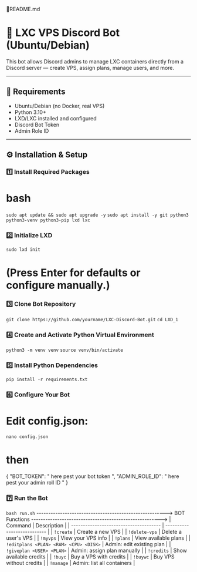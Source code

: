 🧠README.md
# 🧰 LXC VPS Discord Bot (Ubuntu/Debian)

This bot allows Discord admins to manage LXC containers directly from a Discord server — create VPS, assign plans, manage users, and more.

---

## 🧩 Requirements
- Ubuntu/Debian (no Docker, real VPS)
- Python 3.10+
- LXD/LXC installed and configured
- Discord Bot Token
- Admin Role ID

---

## ⚙️ Installation & Setup

### 1️⃣ Install Required Packages

# bash

```sudo apt update && sudo apt upgrade -y```
```sudo apt install -y git python3 python3-venv python3-pip lxd lxc```

### 2️⃣ Initialize LXD

```sudo lxd init```


# (Press Enter for defaults or configure manually.)

### 3️⃣ Clone Bot Repository

```git clone https://github.com/yourname/LXC-Discord-Bot.git```
``cd LXD_1``

### 4️⃣ Create and Activate Python Virtual Environment
```python3 -m venv venv```
```source venv/bin/activate```

### 5️⃣ Install Python Dependencies
```pip install -r requirements.txt```

### 6️⃣ Configure Your Bot

# Edit config.json:

```nano config.json```
# then 

{
  "BOT_TOKEN": " here pest your bot token ",
  "ADMIN_ROLE_ID": " here pest your admin roll ID "
}

### 7️⃣ Run the Bot
```bash run.sh```
------------------------------------------------------->
                 BOT  Functions 
------------------------------------------------------->
| Command                                | Description                 |
| -------------------------------------- | --------------------------- |
| `!create`                              | Create a new VPS            |
| `!delete-vps`                          | Delete a user's VPS         |
| `!myvps`                               | View your VPS info          |
| `!plans`                               | View available plans        |
| `!editplans <PLAN> <RAM> <CPU> <DISK>` | Admin: edit existing plan   |
| `!giveplan <USER> <PLAN>`              | Admin: assign plan manually |
| `!credits`                             | Show available credits      |
| `!buyc`                                | Buy a VPS with credits      |
| `!buywc`                               | Buy VPS without credits     |
| `!manage`                              | Admin: list all containers  |
